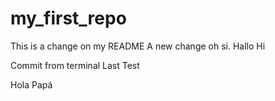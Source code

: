 # my_first_repo
This is a change on my README
A new change oh si.
Hallo
Hi

Commit from terminal
Last Test

Hola Papá
